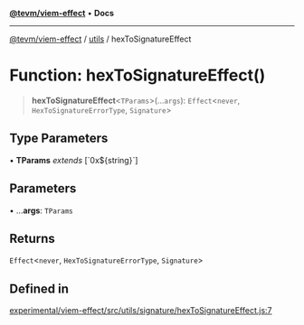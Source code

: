 [**@tevm/viem-effect**](../../README.md) • **Docs**

***

[@tevm/viem-effect](../../modules.md) / [utils](../README.md) / hexToSignatureEffect

# Function: hexToSignatureEffect()

> **hexToSignatureEffect**\<`TParams`\>(...`args`): `Effect`\<`never`, `HexToSignatureErrorType`, `Signature`\>

## Type Parameters

• **TParams** *extends* [\`0x$\{string\}\`]

## Parameters

• ...**args**: `TParams`

## Returns

`Effect`\<`never`, `HexToSignatureErrorType`, `Signature`\>

## Defined in

[experimental/viem-effect/src/utils/signature/hexToSignatureEffect.js:7](https://github.com/qbzzt/tevm-monorepo/blob/main/experimental/viem-effect/src/utils/signature/hexToSignatureEffect.js#L7)
